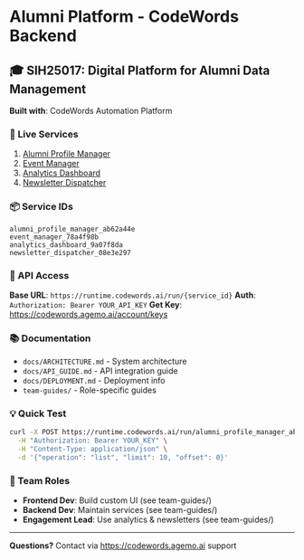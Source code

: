 # Alumni Platform - CodeWords Backend

## 🎓 SIH25017: Digital Platform for Alumni Data Management

**Built with**: CodeWords Automation Platform

### 🚀 Live Services

1. [Alumni Profile Manager](https://codewords.agemo.ai/run/alumni_profile_manager_ab62a44e)
2. [Event Manager](https://codewords.agemo.ai/run/event_manager_78a4f98b)
3. [Analytics Dashboard](https://codewords.agemo.ai/run/analytics_dashboard_9a07f8da)
4. [Newsletter Dispatcher](https://codewords.agemo.ai/run/newsletter_dispatcher_08e3e297)

### 📦 Service IDs
```
alumni_profile_manager_ab62a44e
event_manager_78a4f98b
analytics_dashboard_9a07f8da
newsletter_dispatcher_08e3e297
```

### 🔑 API Access
**Base URL**: `https://runtime.codewords.ai/run/{service_id}`
**Auth**: `Authorization: Bearer YOUR_API_KEY`
**Get Key**: https://codewords.agemo.ai/account/keys

### 📚 Documentation
- `docs/ARCHITECTURE.md` - System architecture
- `docs/API_GUIDE.md` - API integration guide
- `docs/DEPLOYMENT.md` - Deployment info
- `team-guides/` - Role-specific guides

### 💡 Quick Test
```bash
curl -X POST https://runtime.codewords.ai/run/alumni_profile_manager_ab62a44e \
  -H "Authorization: Bearer YOUR_KEY" \
  -H "Content-Type: application/json" \
  -d '{"operation": "list", "limit": 10, "offset": 0}'
```

### 👥 Team Roles
- **Frontend Dev**: Build custom UI (see team-guides/)
- **Backend Dev**: Maintain services (see team-guides/)  
- **Engagement Lead**: Use analytics & newsletters (see team-guides/)

---
**Questions?** Contact via https://codewords.agemo.ai support
